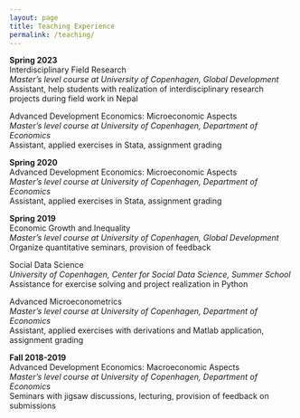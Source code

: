 ```yaml
---
layout: page
title: Teaching Experience
permalink: /teaching/
---
```


**Spring 2023** <br>
Interdisciplinary Field Research<br>
*Master’s level course at University of Copenhagen, Global Development*<br>
Assistant, help students with realization of interdisciplinary research projects during field work in Nepal<br>

Advanced Development Economics: Microeconomic Aspects<br>
*Master’s level course at University of Copenhagen, Department of Economics*<br>
Assistant, applied exercises in Stata, assignment grading<br>

**Spring 2020** <br>
Advanced Development Economics: Microeconomic Aspects<br>
*Master’s level course at University of Copenhagen, Department of Economics*<br>
Assistant, applied exercises in Stata, assignment grading<br>

**Spring 2019**<br>
Economic Growth and Inequality<br>
*Master’s level course at University of Copenhagen, Global Development*<br>
Organize quantitative seminars, provision of feedback<br>

Social Data Science<br>
*University of Copenhagen, Center for Social Data Science, Summer School* <br>
Assistance for exercise solving and project realization in Python<br>

Advanced Microeconometrics<br>
*Master’s level course at University of Copenhagen, Department of Economics*<br>
Assistant, applied exercises with derivations and Matlab application, assignment grading   <br>

**Fall 2018-2019**<br>
Advanced Development Economics: Macroeconomic Aspects<br>
*Master’s level course at University of Copenhagen, Department of Economics*<br>
Seminars with jigsaw discussions, lecturing, provision of feedback on submissions   <br> 